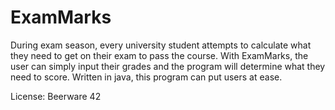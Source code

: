 # ExamMarks

During exam season, every university student attempts to calculate what they need to get on their exam to pass the course.  With ExamMarks, the user can simply input their grades and the program will determine what they need to score.  Written in java, this program can put users at ease.

License: 
Beerware 42
